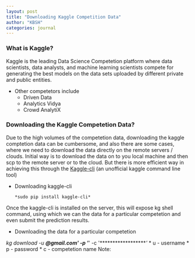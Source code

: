 ```yaml
---
layout: post
title: "Downloading Kaggle Competition Data"
author: "KBSH"
categories: journal
---
```


### What is Kaggle?
Kaggle is the leading Data Science Competetion platform where data scientists, data analysts, and machine learning scientists compete for generating the best models on the data sets uploaded by different private and public entities. 
* Other competetors include
    * Driven Data
    * Analytics Vidya
    * Crowd AnalytiX

### Downloading the Kaggle Competetion Data?
Due to the high volumes of the competetion data, downloading the kaggle comptetion data can be cumbersome, and also there are some cases, where we need to download the data directly on the remote servers / clouds. Initial way is to download the data on to you local machine and then scp to the remote server or to the cloud. But there is more efficient way in achieving this through the [Kaggle-cli](https://github.com/floydwch/kaggle-cli) (an unofficial kaggle command line tool)

* Downloading kaggle-cli
    ```
    *sudo pip install kaggle-cli*
    ```
Once the kaggle-cli is installed on the server, this will expose kg shell command, using which we can the data for a particular competetion and even submit the prediction results. 

* Downloading the data for a particular competetion

*kg download -u ******@gmail.com' -p '*******' -c '*******************'*
      * u - username
      * p - password
      * c - competetion name
Note: 


